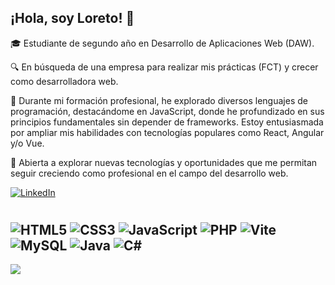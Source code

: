 ## ¡Hola, soy Loreto! 👋

🎓 Estudiante de segundo año en Desarrollo de Aplicaciones Web (DAW).

🔍 En búsqueda de una empresa para realizar mis prácticas (FCT) y crecer como desarrolladora web.

🌟 Durante mi formación profesional, he explorado diversos lenguajes de programación, destacándome en JavaScript, donde he profundizado en sus principios fundamentales sin depender de frameworks. 
Estoy entusiasmada por ampliar mis habilidades con tecnologías populares como React, Angular y/o Vue.

💼 Abierta a explorar nuevas tecnologías y oportunidades que me permitan seguir creciendo como profesional en el campo del desarrollo web.

[![LinkedIn](https://img.shields.io/badge/LinkedIn-%230077B5.svg?logo=linkedin&logoColor=white)](https://linkedin.com/in/loreto-garde) 

# 
![HTML5](https://img.shields.io/badge/html5-%23E34F26.svg?style=for-the-badge&logo=html5&logoColor=white) ![CSS3](https://img.shields.io/badge/css3-%231572B6.svg?style=for-the-badge&logo=css3&logoColor=white) ![JavaScript](https://img.shields.io/badge/javascript-%23323330.svg?style=for-the-badge&logo=javascript&logoColor=%23F7DF1E) ![PHP](https://img.shields.io/badge/php-%23777BB4.svg?style=for-the-badge&logo=php&logoColor=white)  ![Vite](https://img.shields.io/badge/vite-%23646CFF.svg?style=for-the-badge&logo=vite&logoColor=white) ![MySQL](https://img.shields.io/badge/mysql-4479A1.svg?style=for-the-badge&logo=mysql&logoColor=white) ![Java](https://img.shields.io/badge/java-%23ED8B00.svg?style=for-the-badge&logo=openjdk&logoColor=white) ![C#](https://img.shields.io/badge/c%23-%23239120.svg?style=for-the-badge&logo=csharp&logoColor=white)
---
[![](https://visitcount.itsvg.in/api?id=loret0g&icon=0&color=0)](https://visitcount.itsvg.in)
